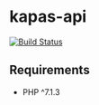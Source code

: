 # kapas-api

[![Build Status](https://travis-ci.org/gyKa/kapas-api.svg?branch=master)](https://travis-ci.org/gyKa/kapas-api)

## Requirements

* PHP ^7.1.3
